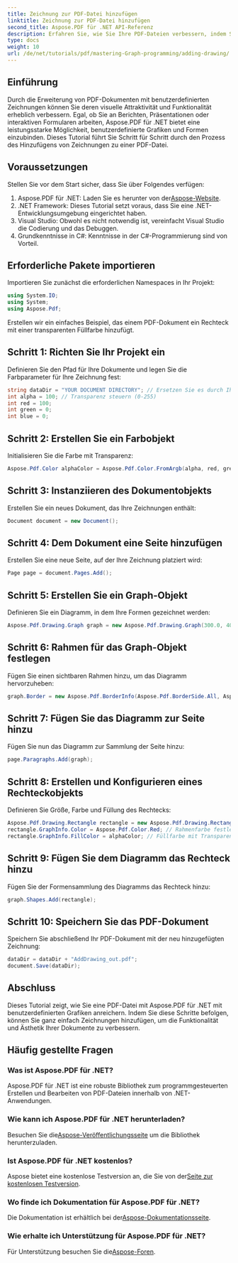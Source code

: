 ```yaml
---
title: Zeichnung zur PDF-Datei hinzufügen
linktitle: Zeichnung zur PDF-Datei hinzufügen
second_title: Aspose.PDF für .NET API-Referenz
description: Erfahren Sie, wie Sie Ihre PDF-Dateien verbessern, indem Sie mit Aspose.PDF für .NET benutzerdefinierte Zeichnungen hinzufügen. Dieses Schritt-für-Schritt-Tutorial behandelt alles vom Einrichten Ihres Projekts bis zum Erstellen von Grafiken.
type: docs
weight: 10
url: /de/net/tutorials/pdf/mastering-Graph-programming/adding-drawing/
---
```

## Einführung

Durch die Erweiterung von PDF-Dokumenten mit benutzerdefinierten Zeichnungen können Sie deren visuelle Attraktivität und Funktionalität erheblich verbessern. Egal, ob Sie an Berichten, Präsentationen oder interaktiven Formularen arbeiten, Aspose.PDF für .NET bietet eine leistungsstarke Möglichkeit, benutzerdefinierte Grafiken und Formen einzubinden. Dieses Tutorial führt Sie Schritt für Schritt durch den Prozess des Hinzufügens von Zeichnungen zu einer PDF-Datei.

## Voraussetzungen

Stellen Sie vor dem Start sicher, dass Sie über Folgendes verfügen:

1.  Aspose.PDF für .NET: Laden Sie es herunter von der[Aspose-Website](https://releases.aspose.com/pdf/net/).
2. .NET Framework: Dieses Tutorial setzt voraus, dass Sie eine .NET-Entwicklungsumgebung eingerichtet haben.
3. Visual Studio: Obwohl es nicht notwendig ist, vereinfacht Visual Studio die Codierung und das Debuggen.
4. Grundkenntnisse in C#: Kenntnisse in der C#-Programmierung sind von Vorteil.

## Erforderliche Pakete importieren

Importieren Sie zunächst die erforderlichen Namespaces in Ihr Projekt:

```csharp
using System.IO;
using System;
using Aspose.Pdf;
```

Erstellen wir ein einfaches Beispiel, das einem PDF-Dokument ein Rechteck mit einer transparenten Füllfarbe hinzufügt.

## Schritt 1: Richten Sie Ihr Projekt ein

Definieren Sie den Pfad für Ihre Dokumente und legen Sie die Farbparameter für Ihre Zeichnung fest:

```csharp
string dataDir = "YOUR DOCUMENT DIRECTORY"; // Ersetzen Sie es durch Ihren Verzeichnispfad.
int alpha = 100; // Transparenz steuern (0-255)
int red = 100;
int green = 0;
int blue = 0;
```

## Schritt 2: Erstellen Sie ein Farbobjekt

Initialisieren Sie die Farbe mit Transparenz:

```csharp
Aspose.Pdf.Color alphaColor = Aspose.Pdf.Color.FromArgb(alpha, red, green, blue);
```

## Schritt 3: Instanziieren des Dokumentobjekts

Erstellen Sie ein neues Dokument, das Ihre Zeichnungen enthält:

```csharp
Document document = new Document();
```

## Schritt 4: Dem Dokument eine Seite hinzufügen

Erstellen Sie eine neue Seite, auf der Ihre Zeichnung platziert wird:

```csharp
Page page = document.Pages.Add();
```

## Schritt 5: Erstellen Sie ein Graph-Objekt

Definieren Sie ein Diagramm, in dem Ihre Formen gezeichnet werden:

```csharp
Aspose.Pdf.Drawing.Graph graph = new Aspose.Pdf.Drawing.Graph(300.0, 400.0);
```

## Schritt 6: Rahmen für das Graph-Objekt festlegen

Fügen Sie einen sichtbaren Rahmen hinzu, um das Diagramm hervorzuheben:

```csharp
graph.Border = new Aspose.Pdf.BorderInfo(Aspose.Pdf.BorderSide.All, Aspose.Pdf.Color.Black);
```

## Schritt 7: Fügen Sie das Diagramm zur Seite hinzu

Fügen Sie nun das Diagramm zur Sammlung der Seite hinzu:

```csharp
page.Paragraphs.Add(graph);
```

## Schritt 8: Erstellen und Konfigurieren eines Rechteckobjekts

Definieren Sie Größe, Farbe und Füllung des Rechtecks:

```csharp
Aspose.Pdf.Drawing.Rectangle rectangle = new Aspose.Pdf.Drawing.Rectangle(0, 0, 100, 50);
rectangle.GraphInfo.Color = Aspose.Pdf.Color.Red; // Rahmenfarbe festlegen
rectangle.GraphInfo.FillColor = alphaColor; // Füllfarbe mit Transparenz festlegen
```

## Schritt 9: Fügen Sie dem Diagramm das Rechteck hinzu

Fügen Sie der Formensammlung des Diagramms das Rechteck hinzu:

```csharp
graph.Shapes.Add(rectangle);
```

## Schritt 10: Speichern Sie das PDF-Dokument

Speichern Sie abschließend Ihr PDF-Dokument mit der neu hinzugefügten Zeichnung:

```csharp
dataDir = dataDir + "AddDrawing_out.pdf";
document.Save(dataDir);
```

## Abschluss

Dieses Tutorial zeigt, wie Sie eine PDF-Datei mit Aspose.PDF für .NET mit benutzerdefinierten Grafiken anreichern. Indem Sie diese Schritte befolgen, können Sie ganz einfach Zeichnungen hinzufügen, um die Funktionalität und Ästhetik Ihrer Dokumente zu verbessern.

## Häufig gestellte Fragen

### Was ist Aspose.PDF für .NET?

Aspose.PDF für .NET ist eine robuste Bibliothek zum programmgesteuerten Erstellen und Bearbeiten von PDF-Dateien innerhalb von .NET-Anwendungen.

### Wie kann ich Aspose.PDF für .NET herunterladen?

 Besuchen Sie die[Aspose-Veröffentlichungsseite](https://releases.aspose.com/pdf/net/) um die Bibliothek herunterzuladen.

### Ist Aspose.PDF für .NET kostenlos?

 Aspose bietet eine kostenlose Testversion an, die Sie von der[Seite zur kostenlosen Testversion](https://releases.aspose.com/).

### Wo finde ich Dokumentation für Aspose.PDF für .NET?

 Die Dokumentation ist erhältlich bei der[Aspose-Dokumentationsseite](https://reference.aspose.com/pdf/net/).

### Wie erhalte ich Unterstützung für Aspose.PDF für .NET?

 Für Unterstützung besuchen Sie die[Aspose-Foren](https://forum.aspose.com/c/pdf/10).
